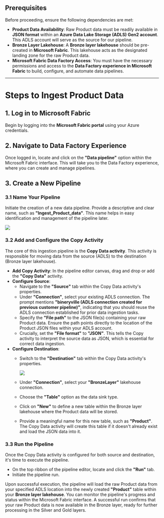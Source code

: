  

## Prerequisites

Before proceeding, ensure the following dependencies are met:

- **Product Data Availability**: Raw Product data must be readily available in **JSON format** within an **Azure Data Lake Storage (ADLS) Gen2 account**. This ADLS account will serve as the source for our pipeline.
- **Bronze Layer Lakehouse**: A **Bronze layer lakehouse** should be pre-created in **Microsoft Fabric**. This lakehouse acts as the designated landing zone for the raw Product data.
- **Microsoft Fabric Data Factory Access**: You must have the necessary permissions and access to the **Data Factory experience in Microsoft Fabric** to build, configure, and automate data pipelines.

---

# Steps to Ingest Product Data

## 1. Log in to Microsoft Fabric

Begin by logging into the **Microsoft Fabric portal** using your Azure credentials.

## 2. Navigate to Data Factory Experience

Once logged in, locate and click on the **"Data pipeline"** option within the Microsoft Fabric interface. This will take you to the Data Factory experience, where you can create and manage pipelines.

## 3. Create a New Pipeline

### 3.1 Name Your Pipeline

Initiate the creation of a new data pipeline. Provide a descriptive and clear name, such as **"Ingest_Product_data"**. This name helps in easy identification and management of the pipeline later.

[![](https://media.licdn.com/dms/image/v2/D4E0DAQHP-Qp8MchOxw/learning-article-inline-scale_500_1000/learning-article-inline-scale_500_1000/0/1732561720627?e=1753772400&v=beta&t=JgU4KTf2iy33s5IoZPzT6_abEH_YWQtWeJo3Ay5dpHs)](https://media.licdn.com/dms/image/v2/D4E0DAQHP-Qp8MchOxw/learning-article-inline-scale_500_1000/learning-article-inline-scale_500_1000/0/1732561720627?e=1753772400&v=beta&t=JgU4KTf2iy33s5IoZPzT6_abEH_YWQtWeJo3Ay5dpHs)

### 3.2 Add and Configure the Copy Activity

The core of this ingestion pipeline is the **Copy Data activity**. This activity is responsible for moving data from the source (ADLS) to the destination (Bronze layer lakehouse).

- **Add Copy Activity**: In the pipeline editor canvas, drag and drop or add the **"Copy Data"** activity.
- **Configure Source**:
    - Navigate to the **"Source"** tab within the Copy Data activity's properties.
    - Under **"Connection"**, select your existing ADLS connection. The prompt mentions **"bineryville (ADLS connection created for previous customer pipeline)"**, indicating that you should reuse the ADLS connection established for prior data ingestion tasks.
    - Specify the **"File path"** to the JSON file(s) containing your raw Product data. Ensure the path points directly to the location of the Product JSON files within your ADLS account.
    - Crucially, set the **"File format"** to **"JSON"**. This tells the Copy activity to interpret the source data as JSON, which is essential for correct data ingestion.
- **Configure Destination**:
    - Switch to the **"Destination"** tab within the Copy Data activity's properties.
        
        [![](https://media.licdn.com/dms/image/v2/D4E0DAQGAsJsV6Ri8eA/learning-article-inline-scale_500_1000/learning-article-inline-scale_500_1000/0/1732561732426?e=1753772400&v=beta&t=svDqssAcXjKE515qE8apFKpU95DriFCXuuNInEZKSgQ)](https://media.licdn.com/dms/image/v2/D4E0DAQGAsJsV6Ri8eA/learning-article-inline-scale_500_1000/learning-article-inline-scale_500_1000/0/1732561732426?e=1753772400&v=beta&t=svDqssAcXjKE515qE8apFKpU95DriFCXuuNInEZKSgQ)
        
    - Under **"Connection"**, select your **"BronzeLayer"** lakehouse connection.
    - Choose the **"Table"** option as the data sink type.
    - Click on **"New"** to define a new table within the Bronze layer lakehouse where the Product data will be stored.
    - Provide a meaningful name for this new table, such as **"Product"**. The Copy Data activity will create this table if it doesn't already exist and load the JSON data into it.

### 3.3 Run the Pipeline

Once the Copy Data activity is configured for both source and destination, it's time to execute the pipeline.

- On the top ribbon of the pipeline editor, locate and click the **"Run"** tab.
- Initiate the pipeline run.

Upon successful execution, the pipeline will load the raw Product data from your specified ADLS location into the newly created **"Product"** table within your **Bronze layer lakehouse**. You can monitor the pipeline's progress and status within the Microsoft Fabric interface. A successful run confirms that your raw Product data is now available in the Bronze layer, ready for further processing in the Silver and Gold layers.